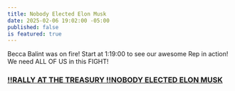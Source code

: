 ```yaml
---
title: Nobody Elected Elon Musk
date: 2025-02-06 19:02:00 -05:00
published: false
is featured: true
---
```


Becca Balint was on fire! Start at 1:19:00 to see our awesome Rep in action! We need ALL OF US in this FIGHT!

### [!!RALLY AT THE TREASURY !!NOBODY ELECTED ELON MUSK](https://www.youtube.com/live/sZXyEUFfwb8)
